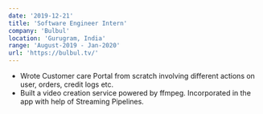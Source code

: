 ```yaml
---
date: '2019-12-21'
title: 'Software Engineer Intern'
company: 'Bulbul'
location: 'Gurugram, India'
range: 'August-2019 - Jan-2020'
url: 'https://bulbul.tv/'
---
```


- Wrote Customer care Portal from scratch involving different actions on user, orders, credit logs etc.
- Built a video creation service powered by ffmpeg. Incorporated in the app with help of Streaming Pipelines.
